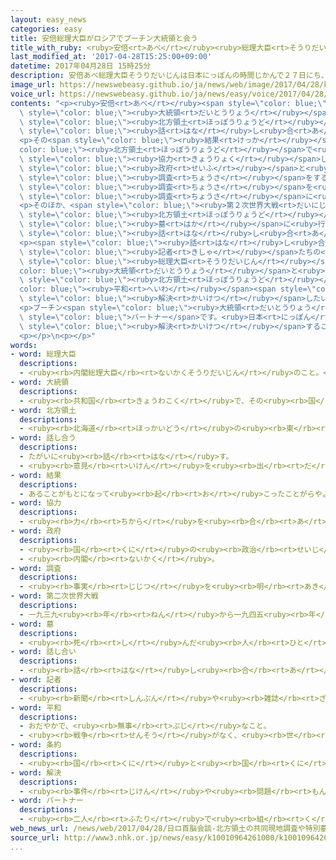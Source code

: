 ```yaml
---
layout: easy_news
categories: easy
title: 安倍総理大臣がロシアでプーチン大統領と会う
title_with_ruby: <ruby>安倍<rt>あべ</rt></ruby><ruby>総理大臣<rt>そうりだいじん</rt></ruby>がロシアでプーチン<ruby>大統領<rt>だいとうりょう</rt></ruby>と<ruby>会<rt>あ</rt></ruby>う
last_modified_at: '2017-04-28T15:25:00+09:00'
datetime: 2017年04月28日 15時25分
description: 安倍あべ総理大臣そうりだいじんは日本にっぽんの時間じかんで２７日にち、ロシアのモスクワでプーチン大統領だいとうりょうと会あいました。
image_url: https://newswebeasy.github.io/ja/news/web/image/2017/04/28/k10010964261000.jpg
voice_url: https://newswebeasy.github.io/ja/news/easy/voice/2017/04/28/k10010964261000.mp3
contents: "<p><ruby>安倍<rt>あべ</rt></ruby><span style=\"color: blue;\"><ruby>総理大臣<rt>そうりだいじん</rt></ruby></span>は<ruby>日本<rt>にっぽん</rt></ruby>の<ruby>時間<rt>じかん</rt></ruby>で２７<ruby>日<rt>にち</rt></ruby>、ロシアのモスクワでプーチン<span\
  \ style=\"color: blue;\"><ruby>大統領<rt>だいとうりょう</rt></ruby></span>と<ruby>会<rt>あ</rt></ruby>いました。<ruby>２人<rt>ふたり</rt></ruby>は、<span\
  \ style=\"color: blue;\"><ruby>北方領土<rt>ほっぽうりょうど</rt></ruby></span>の<ruby>問題<rt>もんだい</rt></ruby>などを３<ruby>時間<rt>じかん</rt></ruby><ruby>以上<rt>いじょう</rt></ruby><span\
  \ style=\"color: blue;\"><ruby>話<rt>はな</rt></ruby>し<ruby>合<rt>あ</rt></ruby>い</span>ました。</p>\n\
  <p>その<span style=\"color: blue;\"><ruby>結果<rt>けっか</rt></ruby></span>、<span style=\"\
  color: blue;\"><ruby>北方領土<rt>ほっぽうりょうど</rt></ruby></span>で<ruby>日本<rt>にっぽん</rt></ruby>とロシアが<span\
  \ style=\"color: blue;\"><ruby>協力<rt>きょうりょく</rt></ruby></span>して<ruby>仕事<rt>しごと</rt></ruby>をするために、<ruby>両方<rt>りょうほう</rt></ruby>の<ruby>国<rt>くに</rt></ruby>の<span\
  \ style=\"color: blue;\"><ruby>政府<rt>せいふ</rt></ruby></span>と<ruby>会社<rt>かいしゃ</rt></ruby>が<ruby>一緒<rt>いっしょ</rt></ruby>に<span\
  \ style=\"color: blue;\"><ruby>調査<rt>ちょうさ</rt></ruby></span>をすることに<ruby>決<rt>き</rt></ruby>まりました。<ruby>早<rt>はや</rt></ruby>い<ruby>場合<rt>ばあい</rt></ruby>は、<ruby>来月<rt>らいげつ</rt></ruby>に<span\
  \ style=\"color: blue;\"><ruby>調査<rt>ちょうさ</rt></ruby></span>を<ruby>行<rt>おこな</rt></ruby>います。<ruby>会社<rt>かいしゃ</rt></ruby>も<ruby>一緒<rt>いっしょ</rt></ruby>に<span\
  \ style=\"color: blue;\"><ruby>調査<rt>ちょうさ</rt></ruby></span>に<ruby>行<rt>い</rt></ruby>くと、<ruby>仕事<rt>しごと</rt></ruby>の<ruby>計画<rt>けいかく</rt></ruby>を<ruby>立<rt>た</rt></ruby>てやすくなります。</p>\n\
  <p>そのほか、<span style=\"color: blue;\"><ruby>第２次世界大戦<rt>だいにじせかいたいせん</rt></ruby></span>の<ruby>前<rt>まえ</rt></ruby>に<span\
  \ style=\"color: blue;\"><ruby>北方領土<rt>ほっぽうりょうど</rt></ruby></span>の<ruby>島<rt>しま</rt></ruby>に<ruby>住<rt>す</rt></ruby>んでいた<ruby>人<rt>ひと</rt></ruby>が、<ruby>島<rt>しま</rt></ruby>に<ruby>残<rt>のこ</rt></ruby>っている<span\
  \ style=\"color: blue;\"><ruby>墓<rt>はか</rt></ruby></span>に<ruby>行<rt>い</rt></ruby>くことについても<span\
  \ style=\"color: blue;\"><ruby>話<rt>はな</rt></ruby>し<ruby>合<rt>あ</rt></ruby>い</span>ました。<ruby>今<rt>いま</rt></ruby>までは<ruby>船<rt>ふね</rt></ruby>で<ruby>行<rt>い</rt></ruby>っていましたが、６<ruby>月<rt>がつ</rt></ruby>に<ruby>飛行機<rt>ひこうき</rt></ruby>で<ruby>行<rt>い</rt></ruby>くことができるようにしました。</p>\n\
  <p><span style=\"color: blue;\"><ruby>話<rt>はな</rt></ruby>し<ruby>合<rt>あ</rt></ruby>い</span>のあと、<ruby>２人<rt>ふたり</rt></ruby>は<span\
  \ style=\"color: blue;\"><ruby>記者<rt>きしゃ</rt></ruby></span>たちの<ruby>前<rt>まえ</rt></ruby>で<ruby>話<rt>はなし</rt></ruby>をしました。<ruby>安倍<rt>あべ</rt></ruby><span\
  \ style=\"color: blue;\"><ruby>総理大臣<rt>そうりだいじん</rt></ruby></span>は「プーチン<span style=\"\
  color: blue;\"><ruby>大統領<rt>だいとうりょう</rt></ruby></span>と<ruby>一緒<rt>いっしょ</rt></ruby>に、<span\
  \ style=\"color: blue;\"><ruby>北方領土<rt>ほっぽうりょうど</rt></ruby></span>や<span style=\"\
  color: blue;\"><ruby>平和<rt>へいわ</rt></ruby></span><span style=\"color: blue;\"><ruby>条約<rt>じょうやく</rt></ruby></span>の<ruby>問題<rt>もんだい</rt></ruby>を<span\
  \ style=\"color: blue;\"><ruby>解決<rt>かいけつ</rt></ruby></span>したいです」と<ruby>言<rt>い</rt></ruby>いました。</p>\n\
  <p>プーチン<span style=\"color: blue;\"><ruby>大統領<rt>だいとうりょう</rt></ruby></span>は「<ruby>日本<rt>にっぽん</rt></ruby>はロシアの<ruby>大切<rt>たいせつ</rt></ruby>な<span\
  \ style=\"color: blue;\">パートナー</span>です。<ruby>日本<rt>にっぽん</rt></ruby>と<ruby>一緒<rt>いっしょ</rt></ruby>に、<ruby>難<rt>むずか</rt></ruby>しい<ruby>問題<rt>もんだい</rt></ruby>を<span\
  \ style=\"color: blue;\"><ruby>解決<rt>かいけつ</rt></ruby></span>することができると<ruby>思<rt>おも</rt></ruby>います」と<ruby>言<rt>い</rt></ruby>いました。</p>\n\
  <p></p>\n<p></p>"
words:
- word: 総理大臣
  descriptions:
  - <ruby><rb>内閣総理大臣</rb><rt>ないかくそうりだいじん</rt></ruby>のこと。<ruby><rb>内閣</rb><rt>ないかく</rt></ruby>の<ruby><rb>最高責任者</rb><rt>さいこうせきにんしゃ</rt></ruby>で、<ruby><rb>国会議員</rb><rt>こっかいぎいん</rt></ruby>の<ruby><rb>中</rb><rt>なか</rt></ruby>から<ruby><rb>議員</rb><rt>ぎいん</rt></ruby>が<ruby><rb>選</rb><rt>えら</rt></ruby>び、<ruby><rb>天皇</rb><rt>てんのう</rt></ruby>が<ruby><rb>認</rb><rt>みと</rt></ruby>めて<ruby><rb>決</rb><rt>き</rt></ruby>まる。<ruby><rb>首相</rb><rt>しゅしょう</rt></ruby>。<ruby><rb>総理</rb><rt>そうり</rt></ruby>。
- word: 大統領
  descriptions:
  - <ruby><rb>共和国</rb><rt>きょうわこく</rt></ruby>で、その<ruby><rb>国</rb><rt>くに</rt></ruby>を<ruby><rb>代表</rb><rt>だいひょう</rt></ruby>する<ruby><rb>人</rb><rt>ひと</rt></ruby>。
- word: 北方領土
  descriptions:
  - <ruby><rb>北海道</rb><rt>ほっかいどう</rt></ruby>の<ruby><rb>東</rb><rt>ひがし</rt></ruby>にある、<ruby><rb>国後</rb><rt>くなしり</rt></ruby>・<ruby><rb>択捉</rb><rt>えとろふ</rt></ruby>・<ruby><rb>歯舞</rb><rt>はぼまい</rt></ruby>・<ruby><rb>色丹</rb><rt>しこたん</rt></ruby>の<ruby><rb>諸島</rb><rt>しょとう</rt></ruby>のこと。<ruby><rb>第二次世界大戦</rb><rt>だいにじせかいたいせん</rt></ruby>のあと、もともと<ruby><rb>日本</rb><rt>にっぽん</rt></ruby>の<ruby><rb>領土</rb><rt>りょうど</rt></ruby>だから<ruby><rb>返</rb><rt>かえ</rt></ruby>してほしいとロシアに<ruby><rb>求</rb><rt>もと</rt></ruby>めている。
- word: 話し合う
  descriptions:
  - たがいに<ruby><rb>話</rb><rt>はな</rt></ruby>す。
  - <ruby><rb>意見</rb><rt>いけん</rt></ruby>を<ruby><rb>出</rb><rt>だ</rt></ruby>し<ruby><rb>合</rb><rt>あ</rt></ruby>う。
- word: 結果
  descriptions:
  - あることがもとになって<ruby><rb>起</rb><rt>お</rt></ruby>こったことがらやようす。
- word: 協力
  descriptions:
  - <ruby><rb>力</rb><rt>ちから</rt></ruby>を<ruby><rb>合</rb><rt>あ</rt></ruby>わせて、ものごとを<ruby><rb>行</rb><rt>おこな</rt></ruby>うこと。
- word: 政府
  descriptions:
  - <ruby><rb>国</rb><rt>くに</rt></ruby>の<ruby><rb>政治</rb><rt>せいじ</rt></ruby>を<ruby><rb>行</rb><rt>おこな</rt></ruby>うところ。
  - <ruby><rb>内閣</rb><rt>ないかく</rt></ruby>。
- word: 調査
  descriptions:
  - <ruby><rb>事実</rb><rt>じじつ</rt></ruby>を<ruby><rb>明</rb><rt>あき</rt></ruby>らかにするために、<ruby><rb>調</rb><rt>しら</rt></ruby>べること。
- word: 第二次世界大戦
  descriptions:
  - 一九三九<ruby><rb>年</rb><rt>ねん</rt></ruby>から一九四五<ruby><rb>年</rb><rt>ねん</rt></ruby>まで、<ruby><rb>日本</rb><rt>にっぽん</rt></ruby>・ドイツ・イタリアが、イギリス・フランス・アメリカ・ソ<ruby><rb>連</rb><rt>れん</rt></ruby>・<ruby><rb>中国</rb><rt>ちゅうごく</rt></ruby>などの<ruby><rb>連合国</rb><rt>れんごうこく</rt></ruby>と<ruby><rb>戦</rb><rt>たたか</rt></ruby>った<ruby><rb>戦争</rb><rt>せんそう</rt></ruby>。一九四五<ruby><rb>年</rb><rt>ねん</rt></ruby>（<ruby><rb>昭和</rb><rt>しょうわ</rt></ruby><ruby><rb>二十年</rb><rt>にじゅうねん</rt></ruby>）<ruby><rb>八月</rb><rt>はちがつ</rt></ruby><ruby><rb>十五</rb><rt>じゅうご</rt></ruby><ruby><rb>日</rb><rt>にち</rt></ruby>に<ruby><rb>日本</rb><rt>にっぽん</rt></ruby>が<ruby><rb>降伏</rb><rt>こうふく</rt></ruby>して<ruby><rb>終</rb><rt>お</rt></ruby>わった。
- word: 墓
  descriptions:
  - <ruby><rb>死</rb><rt>し</rt></ruby>んだ<ruby><rb>人</rb><rt>ひと</rt></ruby>や、お<ruby><rb>骨</rb><rt>こつ</rt></ruby>をうめる<ruby><rb>所</rb><rt>ところ</rt></ruby>。また、そのしるし。
- word: 話し合い
  descriptions:
  - <ruby><rb>話</rb><rt>はな</rt></ruby>し<ruby><rb>合</rb><rt>あ</rt></ruby>うこと。<ruby><rb>相談</rb><rt>そうだん</rt></ruby>。
- word: 記者
  descriptions:
  - <ruby><rb>新聞</rb><rt>しんぶん</rt></ruby>や<ruby><rb>雑誌</rb><rt>ざっし</rt></ruby>などの<ruby><rb>記事</rb><rt>きじ</rt></ruby>を、<ruby><rb>取材</rb><rt>しゅざい</rt></ruby>したり<ruby><rb>書</rb><rt>か</rt></ruby>いたりする<ruby><rb>人</rb><rt>ひと</rt></ruby>。
- word: 平和
  descriptions:
  - おだやかで、<ruby><rb>無事</rb><rt>ぶじ</rt></ruby>なこと。
  - <ruby><rb>戦争</rb><rt>せんそう</rt></ruby>がなく、<ruby><rb>世</rb><rt>よ</rt></ruby>の<ruby><rb>中</rb><rt>なか</rt></ruby>が<ruby><rb>無事</rb><rt>ぶじ</rt></ruby>に<ruby><rb>治</rb><rt>おさ</rt></ruby>まっていること。
- word: 条約
  descriptions:
  - <ruby><rb>国</rb><rt>くに</rt></ruby>と<ruby><rb>国</rb><rt>くに</rt></ruby>との<ruby><rb>間</rb><rt>あいだ</rt></ruby>で<ruby><rb>決</rb><rt>き</rt></ruby>め、<ruby><rb>文章</rb><rt>ぶんしょう</rt></ruby>に<ruby><rb>書</rb><rt>か</rt></ruby>いた<ruby><rb>約束</rb><rt>やくそく</rt></ruby>。
- word: 解決
  descriptions:
  - <ruby><rb>事件</rb><rt>じけん</rt></ruby>や<ruby><rb>問題</rb><rt>もんだい</rt></ruby>がうまくかたづくこと。
- word: パートナー
  descriptions:
  - <ruby><rb>二人</rb><rt>ふたり</rt></ruby>で<ruby><rb>組</rb><rt>く</rt></ruby>むときの<ruby><rb>相手</rb><rt>あいて</rt></ruby>。
web_news_url: /news/web/2017/04/28/日ロ首脳会談-北方領土の共同現地調査や特別墓参など合意/
source_url: http://www3.nhk.or.jp/news/easy/k10010964261000/k10010964261000.html
...
```

